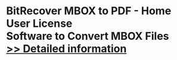 # BitRecover MBOX to PDF - Home User License<br />Software to Convert MBOX Files<br />[>> Detailed information](https://secure.shareit.com/shareit/product.html?productid=300810661&affiliateid=200057808)